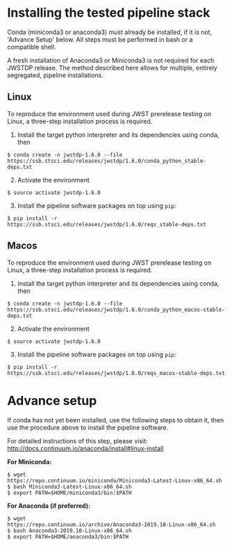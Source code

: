 # Installing the tested pipeline stack

Conda (miniconda3 or anaconda3) must already be installed, if it is not,
'Advance Setup' below.
All steps must be performed in bash or a compatible shell.

A fresh installation of Anaconda3 or Miniconda3 is not required for each JWSTDP
release. The method described here allows for multiple, entirely segregated,
pipeline installations.

## Linux
To reproduce the environment used during JWST prerelease testing on Linux, a 
three-step installation process is required.

1) Install the target python interpreter and its dependencies using conda, then
```
$ conda create -n jwstdp-1.6.0 --file
https://ssb.stsci.edu/releases/jwstdp/1.6.0/conda_python_stable-deps.txt
```

2) Activate the environment
```
$ source activate jwstdp-1.6.0
```

3) Install the pipeline software packages on top using `pip`:
```
$ pip install -r https://ssb.stsci.edu/releases/jwstdp/1.6.0/reqs_stable-deps.txt
```

## Macos
To reproduce the environment used during JWST prerelease testing on Linux, a 
three-step installation process is required.

1) Install the target python interpreter and its dependencies using conda, then
```
$ conda create -n jwstdp-1.6.0 --file
https://ssb.stsci.edu/releases/jwstdp/1.6.0/conda_python_macos-stable-deps.txt
```

2) Activate the environment
```
$ source activate jwstdp-1.6.0
```

3) Install the pipeline software packages on top using `pip`:
```
$ pip install -r https://ssb.stsci.edu/releases/jwstdp/1.6.0/reqs_macos-stable-deps.txt
```

# Advance setup
 
If conda has not yet been installed, use the following steps to obtain
it, then use the procedure above to install the pipeline software.

For detailed instructions of this step, please visit: http://docs.continuum.io/anaconda/install#linux-install

**For Miniconda:**

```
$ wget
https://repo.continuum.io/miniconda/Miniconda3-Latest-Linux-x86_64.sh
$ bash Miniconda3-Latest-Linux-x86_64.sh
$ export PATH=$HOME/miniconda3/bin:$PATH
```

**For Anaconda (if preferred):**

```
$ wget
https://repo.continuum.io/archive/Anaconda3-2019.10-Linux-x86_64.sh
$ bash Anaconda3-2019.10-Linux-x86_64.sh
$ export PATH=$HOME/anaconda3/bin:$PATH
```
